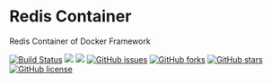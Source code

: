 # Redis Container
Redis Container of Docker Framework

[![Build Status](https://travis-ci.org/dockerframework/redis.svg?branch=master)](https://travis-ci.org/dockerframework/redis) [![](https://images.microbadger.com/badges/image/dockerframework/redis:4.0.svg)](https://microbadger.com/images/dockerframework/redis:4.0 "Layers") [![](https://images.microbadger.com/badges/version/dockerframework/redis:4.0.svg)](https://microbadger.com/images/dockerframework/redis:4.0 "Version") [![GitHub issues](https://img.shields.io/github/issues/dockerframework/redis.svg)](https://github.com/dockerframework/redis/issues) [![GitHub forks](https://img.shields.io/github/forks/dockerframework/redis.svg)](https://github.com/dockerframework/redis/network) [![GitHub stars](https://img.shields.io/github/stars/dockerframework/redis.svg)](https://github.com/dockerframework/redis/stargazers) [![GitHub license](https://img.shields.io/badge/license-MIT-blue.svg)](https://raw.githubusercontent.com/dockerframework/redis/master/LICENSE)
